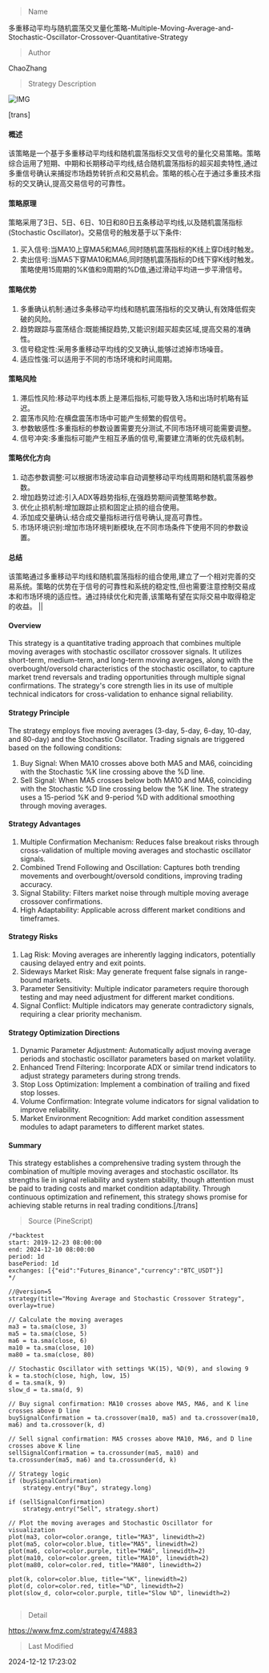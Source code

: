
> Name

多重移动平均与随机震荡交叉量化策略-Multiple-Moving-Average-and-Stochastic-Oscillator-Crossover-Quantitative-Strategy

> Author

ChaoZhang

> Strategy Description

![IMG](https://www.fmz.com/upload/asset/156487c7ff65dd497e6.png)

[trans]
#### 概述
该策略是一个基于多重移动平均线和随机震荡指标交叉信号的量化交易策略。策略综合运用了短期、中期和长期移动平均线,结合随机震荡指标的超买超卖特性,通过多重信号确认来捕捉市场趋势转折点和交易机会。策略的核心在于通过多重技术指标的交叉确认,提高交易信号的可靠性。

#### 策略原理
策略采用了3日、5日、6日、10日和80日五条移动平均线,以及随机震荡指标(Stochastic Oscillator)。交易信号的触发基于以下条件:
1. 买入信号:当MA10上穿MA5和MA6,同时随机震荡指标的K线上穿D线时触发。
2. 卖出信号:当MA5下穿MA10和MA6,同时随机震荡指标的D线下穿K线时触发。
策略使用15周期的%K值和9周期的%D值,通过滑动平均进一步平滑信号。

#### 策略优势
1. 多重确认机制:通过多条移动平均线和随机震荡指标的交叉确认,有效降低假突破的风险。
2. 趋势跟踪与震荡结合:既能捕捉趋势,又能识别超买超卖区域,提高交易的准确性。
3. 信号稳定性:采用多重移动平均线的交叉确认,能够过滤掉市场噪音。
4. 适应性强:可以适用于不同的市场环境和时间周期。

#### 策略风险
1. 滞后性风险:移动平均线本质上是滞后指标,可能导致入场和出场时机略有延迟。
2. 震荡市风险:在横盘震荡市场中可能产生频繁的假信号。
3. 参数敏感性:多重指标的参数设置需要充分测试,不同市场环境可能需要调整。
4. 信号冲突:多重指标可能产生相互矛盾的信号,需要建立清晰的优先级机制。

#### 策略优化方向
1. 动态参数调整:可以根据市场波动率自动调整移动平均线周期和随机震荡器参数。
2. 增加趋势过滤:引入ADX等趋势指标,在强趋势期间调整策略参数。
3. 优化止损机制:增加跟踪止损和固定止损的组合使用。
4. 添加成交量确认:结合成交量指标进行信号确认,提高可靠性。
5. 市场环境识别:增加市场环境判断模块,在不同市场条件下使用不同的参数设置。

#### 总结
该策略通过多重移动平均线和随机震荡指标的组合使用,建立了一个相对完善的交易系统。策略的优势在于信号的可靠性和系统的稳定性,但也需要注意控制交易成本和市场环境的适应性。通过持续优化和完善,该策略有望在实际交易中取得稳定的收益。 || 

#### Overview
This strategy is a quantitative trading approach that combines multiple moving averages with stochastic oscillator crossover signals. It utilizes short-term, medium-term, and long-term moving averages, along with the overbought/oversold characteristics of the stochastic oscillator, to capture market trend reversals and trading opportunities through multiple signal confirmations. The strategy's core strength lies in its use of multiple technical indicators for cross-validation to enhance signal reliability.

#### Strategy Principle
The strategy employs five moving averages (3-day, 5-day, 6-day, 10-day, and 80-day) and the Stochastic Oscillator. Trading signals are triggered based on the following conditions:
1. Buy Signal: When MA10 crosses above both MA5 and MA6, coinciding with the Stochastic %K line crossing above the %D line.
2. Sell Signal: When MA5 crosses below both MA10 and MA6, coinciding with the Stochastic %D line crossing below the %K line.
The strategy uses a 15-period %K and 9-period %D with additional smoothing through moving averages.

#### Strategy Advantages
1. Multiple Confirmation Mechanism: Reduces false breakout risks through cross-validation of multiple moving averages and stochastic oscillator signals.
2. Combined Trend Following and Oscillation: Captures both trending movements and overbought/oversold conditions, improving trading accuracy.
3. Signal Stability: Filters market noise through multiple moving average crossover confirmations.
4. High Adaptability: Applicable across different market conditions and timeframes.

#### Strategy Risks
1. Lag Risk: Moving averages are inherently lagging indicators, potentially causing delayed entry and exit points.
2. Sideways Market Risk: May generate frequent false signals in range-bound markets.
3. Parameter Sensitivity: Multiple indicator parameters require thorough testing and may need adjustment for different market conditions.
4. Signal Conflict: Multiple indicators may generate contradictory signals, requiring a clear priority mechanism.

#### Strategy Optimization Directions
1. Dynamic Parameter Adjustment: Automatically adjust moving average periods and stochastic oscillator parameters based on market volatility.
2. Enhanced Trend Filtering: Incorporate ADX or similar trend indicators to adjust strategy parameters during strong trends.
3. Stop Loss Optimization: Implement a combination of trailing and fixed stop losses.
4. Volume Confirmation: Integrate volume indicators for signal validation to improve reliability.
5. Market Environment Recognition: Add market condition assessment modules to adapt parameters to different market states.

#### Summary
This strategy establishes a comprehensive trading system through the combination of multiple moving averages and stochastic oscillator. Its strengths lie in signal reliability and system stability, though attention must be paid to trading costs and market condition adaptability. Through continuous optimization and refinement, this strategy shows promise for achieving stable returns in real trading conditions.[/trans]



> Source (PineScript)

``` pinescript
/*backtest
start: 2019-12-23 08:00:00
end: 2024-12-10 08:00:00
period: 1d
basePeriod: 1d
exchanges: [{"eid":"Futures_Binance","currency":"BTC_USDT"}]
*/

//@version=5
strategy(title="Moving Average and Stochastic Crossover Strategy", overlay=true)

// Calculate the moving averages
ma3 = ta.sma(close, 3)
ma5 = ta.sma(close, 5)
ma6 = ta.sma(close, 6)
ma10 = ta.sma(close, 10)
ma80 = ta.sma(close, 80)

// Stochastic Oscillator with settings %K(15), %D(9), and slowing 9
k = ta.stoch(close, high, low, 15)
d = ta.sma(k, 9)
slow_d = ta.sma(d, 9)

// Buy signal confirmation: MA10 crosses above MA5, MA6, and K line crosses above D line
buySignalConfirmation = ta.crossover(ma10, ma5) and ta.crossover(ma10, ma6) and ta.crossover(k, d)

// Sell signal confirmation: MA5 crosses above MA10, MA6, and D line crosses above K line
sellSignalConfirmation = ta.crossunder(ma5, ma10) and ta.crossunder(ma5, ma6) and ta.crossunder(d, k)

// Strategy logic
if (buySignalConfirmation)
    strategy.entry("Buy", strategy.long)
    
if (sellSignalConfirmation)
    strategy.entry("Sell", strategy.short)

// Plot the moving averages and Stochastic Oscillator for visualization
plot(ma3, color=color.orange, title="MA3", linewidth=2)
plot(ma5, color=color.blue, title="MA5", linewidth=2)
plot(ma6, color=color.purple, title="MA6", linewidth=2)
plot(ma10, color=color.green, title="MA10", linewidth=2)
plot(ma80, color=color.red, title="MA80", linewidth=2)

plot(k, color=color.blue, title="%K", linewidth=2)
plot(d, color=color.red, title="%D", linewidth=2)
plot(slow_d, color=color.purple, title="Slow %D", linewidth=2)


```

> Detail

https://www.fmz.com/strategy/474883

> Last Modified

2024-12-12 17:23:02
